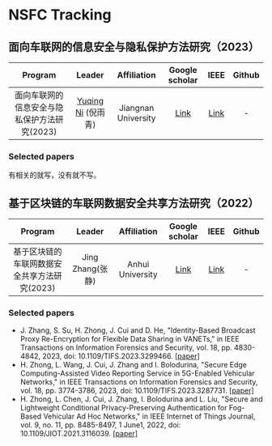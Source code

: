 # NSFC Tracking

## 面向车联网的信息安全与隐私保护方法研究（2023）

| Program | Leader | Affiliation | Google scholar | IEEE | Github |
| :---: | :---: | :---: | :---: | :---: | :---: |
| 面向车联网的信息安全与隐私保护方法研究(2023) | [Yuqing Ni](https://yuqingni.github.io/pub.html) (倪雨青) | Jiangnan University | [Link](https://scholar.google.com/citations?hl=en&user=Y5kq9sYAAAAJ&view_op=list_works&sortby=pubdate) | [Link](https://ieeexplore.ieee.org/author/37086295875) | - |

### Selected papers
有相关的就写，没有就不写。


## 基于区块链的车联网数据安全共享方法研究（2022）
| Program | Leader | Affiliation | Google scholar | IEEE | Github |
| :---: | :---: | :---: | :---: | :---: | :---: |
| 基于区块链的车联网数据安全共享方法研究(2023) | Jing Zhang(张静) | Anhui University | [Link](https://scholar.google.com/citations?view_op=list_works&hl=en&hl=en&user=CIxnobkAAAAJ&sortby=pubdate) | [Link](https://ieeexplore.ieee.org/author/37086125792) | - |

### Selected papers
- J. Zhang, S. Su, H. Zhong, J. Cui and D. He, "Identity-Based Broadcast Proxy Re-Encryption for Flexible Data Sharing in VANETs," in IEEE Transactions on Information Forensics and Security, vol. 18, pp. 4830-4842, 2023, doi: 10.1109/TIFS.2023.3299466. [[paper]](https://ieeexplore.ieee.org/document/10196316)
- H. Zhong, L. Wang, J. Cui, J. Zhang and I. Bolodurina, "Secure Edge Computing-Assisted Video Reporting Service in 5G-Enabled Vehicular Networks," in IEEE Transactions on Information Forensics and Security, vol. 18, pp. 3774-3786, 2023, doi: 10.1109/TIFS.2023.3287731. [[paper]](https://ieeexplore.ieee.org/document/10155440)
- H. Zhong, L. Chen, J. Cui, J. Zhang, I. Bolodurina and L. Liu, "Secure and Lightweight Conditional Privacy-Preserving Authentication for Fog-Based Vehicular Ad Hoc Networks," in IEEE Internet of Things Journal, vol. 9, no. 11, pp. 8485-8497, 1 June1, 2022, doi: 10.1109/JIOT.2021.3116039. [[paper]](https://ieeexplore.ieee.org/document/9551295)